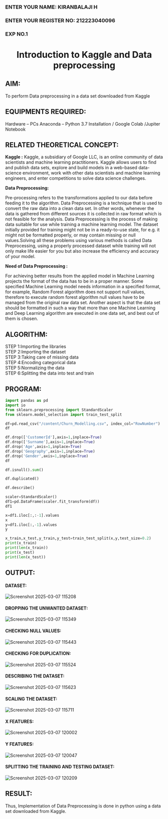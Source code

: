 <H3>ENTER YOUR NAME: KIRANBALAJI H</H3>
<H3>ENTER YOUR REGISTER NO: 212223040096</H3>
<H3>EXP NO.1</H3>

<H1 ALIGN =CENTER> Introduction to Kaggle and Data preprocessing</H1>

## AIM:

To perform Data preprocessing in a data set downloaded from Kaggle

## EQUIPMENTS REQUIRED:
Hardware – PCs
Anaconda – Python 3.7 Installation / Google Colab /Jupiter Notebook

## RELATED THEORETICAL CONCEPT:

**Kaggle :**
Kaggle, a subsidiary of Google LLC, is an online community of data scientists and machine learning practitioners. Kaggle allows users to find and publish data sets, explore and build models in a web-based data-science environment, work with other data scientists and machine learning engineers, and enter competitions to solve data science challenges.

**Data Preprocessing:**

Pre-processing refers to the transformations applied to our data before feeding it to the algorithm. Data Preprocessing is a technique that is used to convert the raw data into a clean data set. In other words, whenever the data is gathered from different sources it is collected in raw format which is not feasible for the analysis.
Data Preprocessing is the process of making data suitable for use while training a machine learning model. The dataset initially provided for training might not be in a ready-to-use state, for e.g. it might not be formatted properly, or may contain missing or null values.Solving all these problems using various methods is called Data Preprocessing, using a properly processed dataset while training will not only make life easier for you but also increase the efficiency and accuracy of your model.

**Need of Data Preprocessing :**

For achieving better results from the applied model in Machine Learning projects the format of the data has to be in a proper manner. Some specified Machine Learning model needs information in a specified format, for example, Random Forest algorithm does not support null values, therefore to execute random forest algorithm null values have to be managed from the original raw data set.
Another aspect is that the data set should be formatted in such a way that more than one Machine Learning and Deep Learning algorithm are executed in one data set, and best out of them is chosen.


## ALGORITHM:
STEP 1:Importing the libraries<BR>
STEP 2:Importing the dataset<BR>
STEP 3:Taking care of missing data<BR>
STEP 4:Encoding categorical data<BR>
STEP 5:Normalizing the data<BR>
STEP 6:Splitting the data into test and train<BR>

##  PROGRAM:
```python
import pandas as pd
import io
from sklearn.preprocessing import StandardScaler
from sklearn.model_selection import train_test_split
```
```python
df=pd.read_csv("/content/Churn_Modelling.csv", index_col="RowNumber")
df
```
```python
df.drop(['CustomerId'],axis=1,inplace=True)
df.drop(['Surname'],axis=1,inplace=True)
df.drop('Age',axis=1,inplace=True)
df.drop('Geography',axis=1,inplace=True)
df.drop('Gender',axis=1,inplace=True)
df
```
```python
df.isnull().sum()
```
```python
df.duplicated()
```
```python
df.describe()
```
```python
scaler=StandardScaler()
df1=pd.DataFrame(scaler.fit_transform(df))
df1
```
```python
x=df1.iloc[:,:-1].values
x
y=df1.iloc[:,-1].values
y
```
```python
x_train,x_test,y_train,y_test=train_test_split(x,y,test_size=0.2)
print(x_train)
print(len(x_train))
print(x_test)
print(len(x_test))
```
## OUTPUT:
#### DATASET:

![Screenshot 2025-03-07 115208](https://github.com/user-attachments/assets/60950ae1-f37a-446b-9e66-5197e7b53e28)

#### DROPPING THE UNWANTED DATASET:

![Screenshot 2025-03-07 115349](https://github.com/user-attachments/assets/0f1862ff-2f48-4969-91ae-a1eafb454e2d)

#### CHECKING NULL VALUES:

![Screenshot 2025-03-07 115443](https://github.com/user-attachments/assets/fba4d824-2fbd-4d72-b826-537b465e7957)

#### CHECKING FOR DUPLICATION:

![Screenshot 2025-03-07 115524](https://github.com/user-attachments/assets/ac49cdbe-482c-4eec-a8fa-05feac1f7fda)

#### DESCRIBING THE DATASET:

![Screenshot 2025-03-07 115623](https://github.com/user-attachments/assets/f49bdb3f-3ede-4f62-8f7f-b103c5fdfe04)

#### SCALING THE DATASET:

![Screenshot 2025-03-07 115711](https://github.com/user-attachments/assets/3b8e1bbf-0891-48ab-9d43-2c5c09fb063e)

#### X FEATURES:

![Screenshot 2025-03-07 120002](https://github.com/user-attachments/assets/3d6807b5-7ca6-42d2-8fae-aef4c672bab7)

#### Y FEATURES:

![Screenshot 2025-03-07 120047](https://github.com/user-attachments/assets/a57622e7-95af-4462-8893-ebcc7e9403be)

#### SPLITTING THE TRAINING AND TESTING DATASET:

![Screenshot 2025-03-07 120209](https://github.com/user-attachments/assets/56b76b86-d70f-4877-a522-e134626ed311)

## RESULT:
Thus, Implementation of Data Preprocessing is done in python  using a data set downloaded from Kaggle.

